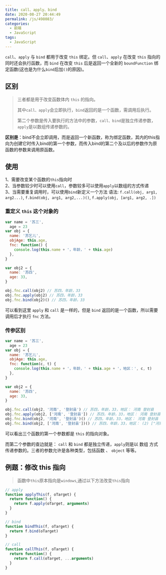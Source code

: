 ```yaml
---
title: call、apply、bind
date: 2020-08-27 20:44:49
permalink: /js/498083/
categories:
  - 前端
  - JavaScript
tags:
  - JavaScript
---
```


`call`、`apply` 与 `bind` 都用于改变 `this` 绑定。但 `call`、`apply` 在改变 `this` 指向的同时还会执行函数，而 `bind` 在改变 `this` 后是返回一个全新的 `boundFunction` 绑定函数(这也是为什么`bind`后加`()`的原因)。

<!-- more -->

## 区别

> 三者都是用于改变函数体内 `this` 的指向。
> 
> 其中`call、apply`会立即执行，`bind`返回的是一个函数，需调用后执行。
> 
> 第二个参数是传入要执行的方法中的参数，`call、bind`是独立传递参数，`apply`是以数组传递参数的。

<!-- https://blog.csdn.net/Chengbo_X/article/details/83107808?ops_request_misc=&request_id=&biz_id=102&utm_term=call%E3%80%81apply%E4%B8%8Ebind&utm_medium=distribute.pc_search_result.none-task-blog-2~all~sobaiduweb~default-0-83107808.pc_search_all_es&spm=1018.2226.3001.4187 -->

<!-- https://blog.csdn.net/hexinyu_1022/article/details/82795517?ops_request_misc=%257B%2522request%255Fid%2522%253A%2522163283589016780261945440%2522%252C%2522scm%2522%253A%252220140713.130102334..%2522%257D&request_id=163283589016780261945440&biz_id=0&utm_medium=distribute.pc_search_result.none-task-blog-2~all~baidu_landing_v2~default-2-82795517.pc_search_all_es&utm_term=call%E3%80%81apply%E4%B8%8Ebind&spm=1018.2226.3001.4187 -->

**区别是**：bind不会立即调用，而是返回一个新函数，称为绑定函数，其内的this指向为创建它时传入bind的第一个参数，而传入bind的第二个及以后的参数作为原函数的参数来调用原函数。


## 使用

1、需要改变某个函数的`this`指向时  
2、当参数较少时可以使用`call`，参数较多可以使用`apply`以数组的方式传递  
3、当需要重复调用时，可以使用`bind`新定义一个方法
语法:
`f.call(obj, arg1, arg2...)`,
`f.bind(obj, arg1, arg2,...)()`,
`f.apply(obj, [arg1, arg2, .])`

### 重定义 `this` 这个对象的

```javascript
var name = '苏三',
  age = 23
var obj = {
  name: '苏乞儿',
  objAge: this.age,
  fnc: function() {
    console.log(this.name + '，年龄，' + this.age)
  },
}

var obj2 = {
  name: '苏四',
  age: 33,
}

obj.fnc.call(obj2) // 苏四，年龄，33
obj.fnc.apply(obj2) // 苏四，年龄，33
obj.fnc.bind(obj2)() // 苏四，年龄，33
```

可以看到这里 `apply` 和 `call` 是一样的，但是 `bind` 返回的是一个函数，所以需要调用后才执行 `fnc` 方法。

### 传参区别

```javascript
var name = '苏三',
  age = 23
var obj = {
  name: '苏乞儿',
  objAge: this.age,
  fnc: function(c, t) {
    console.log(this.name + '，年龄，' + this.age + '，地区：', c, t)
  },
}

var obj2 = {
  name: '苏四',
  age: 33,
}

obj.fnc.call(obj2, '河南', '登封县') // 苏四，年龄，33，地区： 河南 登封县
obj.fnc.apply(obj2, ['河南', '登封县']) // 苏四，年龄，33，地区： 河南 登封县
obj.fnc.bind(obj2, '河南', '登封县')() // 苏四，年龄，33，地区： 河南 登封县
obj.fnc.bind(obj2, ['河南', '登封县'])() // 苏四，年龄，33，地区： (2) ["河南", "登封县"] undefined
```

可以看出三个函数的第一个参数都是 `this` 的指向对象。

而第二个参数的查边就是： `call` 和 `bind` 都是独立传递，`apply`则是以 数组 方式传递参数的。三者的参数允许是各种类型，包括函数 、 `object` 等等。

## 例题：修改 this 指向

> 函数中`this`原本指向是`windows`,通过以下方法改变`this`指向

```js
// apply
function applyThis(f, oTarget) {
  return function() {
    return f.apply(oTarget, arguments)
  }
}

// bind
function bindThis(f, oTarget) {
  return f.bind(oTarget)
}

// call
function callThis(f, oTarget) {
  return function() {
    return f.call(oTarget, ...arguments)
  }
}
```
